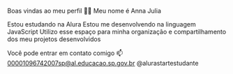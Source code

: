 Boas vindas ao meu perfil 💙💙
Meu nome é Anna Julia

Estou estudando na Alura
Estou me desenvolvendo na linguagem JavaScript
Utilizo esse espaço para minha organização e compartilhamento dos meu projetos desenvolvidos

Você pode entrar em contato comigo 📫
00001096742007sp@al.educacao.sp.gov.br
@alurastartestudante

